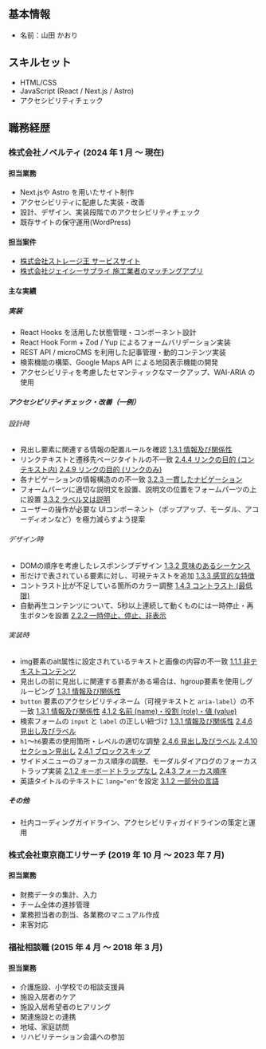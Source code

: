 ## 基本情報

- 名前：山田 かおり

## スキルセット

- HTML/CSS
- JavaScript (React / Next.js / Astro)
- アクセシビリティチェック

## 職務経歴

### 株式会社ノベルティ (2024 年 1 月 〜 現在)

#### 担当業務

- Next.jsや Astro を用いたサイト制作
- アクセシビリティに配慮した実装・改善
- 設計、デザイン、実装段階でのアクセシビリティチェック
- 既存サイトの保守運用(WordPress)

#### 担当案件

- [株式会社ストレージ王 サービスサイト](https://www.storageoh.jp/)
- [株式会社ジェイシーサプライ 施工業者のマッチングアプリ](https://skettable.com/)

#### 主な実績

##### 実装
- React Hooks を活用した状態管理・コンポーネント設計
- React Hook Form + Zod / Yup によるフォームバリデーション実装
- REST API / microCMS を利用した記事管理・動的コンテンツ実装
- 検索機能の構築、Google Maps API による地図表示機能の開発
- アクセシビリティを考慮したセマンティックなマークアップ、WAI-ARIA の使用

##### アクセシビリティチェック・改善（一例）

###### 設計時
- 見出し要素に関連する情報の配置ルールを確認  [1.3.1 情報及び関係性](https://waic.jp/translations/WCAG22/#info-and-relationships)
- リンクテキストと遷移先ページタイトルの不一致 [2.4.4 リンクの目的 (コンテキスト内)](https://waic.jp/translations/WCAG22/#link-purpose-in-context) [2.4.9 リンクの目的 (リンクのみ)](https://waic.jp/translations/WCAG22/#link-purpose-link-only)
- 各ナビゲーションの情報構造のの不一致 [3.2.3 一貫したナビゲーション](https://waic.jp/translations/WCAG22/#consistent-navigation)
- フォームパーツに適切な説明文を設置、説明文の位置をフォームパーツの上に設置 [3.3.2 ラベル又は説明](https://waic.jp/translations/WCAG22/#labels-or-instructions)
- ユーザーの操作が必要な UIコンポーネント（ポップアップ、モーダル、アコーディオンなど）を極力減らすよう提案

###### デザイン時
- DOMの順序を考慮したレスポンシブデザイン [1.3.2 意味のあるシーケンス](https://waic.jp/translations/WCAG22/#meaningful-sequence)
- 形だけで表されている要素に対し、可視テキストを追加 [1.3.3 感覚的な特徴](https://waic.jp/translations/WCAG22/#sensory-characteristics)
- コントラスト比が不足している箇所のカラー調整 [1.4.3 コントラスト (最低限)](https://waic.jp/translations/WCAG22/#contrast-minimum)
- 自動再生コンテンツについて、5秒以上連続して動くものには一時停止・再生ボタンを設置 [2.2.2 一時停止、停止、非表示](https://waic.jp/translations/WCAG22/#pause-stop-hide)

###### 実装時
- img要素のalt属性に設定されているテキストと画像の内容の不一致 [1.1.1 非テキストコンテンツ](https://waic.jp/translations/WCAG22/#non-text-content)
- 見出しの前に見出しに関連する要素がある場合は、hgroup要素を使用しグルーピング  [1.3.1 情報及び関係性](https://waic.jp/translations/WCAG22/#info-and-relationships)
- `button` 要素のアクセシビリティネーム（可視テキストと `aria-label`）の不一致 [1.3.1 情報及び関係性](https://waic.jp/translations/WCAG22/#info-and-relationships) [4.1.2 名前 (name)・役割 (role)・値 (value)](https://waic.jp/translations/WCAG22/#name-role-value)
- 検索フォームの `input` と `label` の正しい紐づけ  [1.3.1 情報及び関係性](https://waic.jp/translations/WCAG22/#info-and-relationships) [2.4.6 見出し及びラベル](https://waic.jp/translations/WCAG22/#headings-and-labels)
- `h1`〜`h6`要素の使用箇所・レベルの適切な調整  [2.4.6 見出し及びラベル](https://waic.jp/translations/WCAG22/#headings-and-labels) [2.4.10 セクション見出し](https://waic.jp/translations/WCAG22/#section-headings) [2.4.1 ブロックスキップ](https://waic.jp/translations/WCAG22/#bypass-blocks)
- サイドメニューのフォーカス順序の調整、モーダルダイアログのフォーカストラップ実装 [2.1.2 キーボードトラップなし](https://waic.jp/translations/WCAG22/#no-keyboard-trap) [2.4.3 フォーカス順序](https://waic.jp/translations/WCAG22/#focus-order)
- 英語タイトルのテキストに `lang="en"`を設定 [3.1.2 一部分の言語](https://waic.jp/translations/WCAG22/#language-of-parts)

##### その他
- 社内コーディングガイドライン、アクセシビリティガイドラインの策定と運用

### 株式会社東京商工リサーチ (2019 年 10 月 〜 2023 年 7 月)

#### 担当業務

- 財務データの集計、入力
- チーム全体の進捗管理
- 業務担当者の割当、各業務のマニュアル作成
- 来客対応

### 福祉相談職 (2015 年 4 月 〜 2018 年 3 月)

#### 担当業務

- 介護施設、小学校での相談支援員
- 施設入居者のケア
- 施設入居希望者のヒアリング
- 関連施設との連携
- 地域、家庭訪問
- リハビリテーション会議への参加
